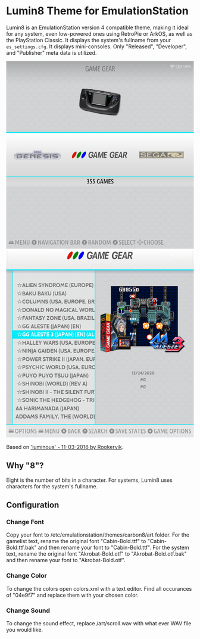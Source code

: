# Lumin8 Theme for EmulationStation

Lumin8 is an EmulationStation version 4 compatible theme, making it ideal for any system, even low-powered ones using RetroPie or ArkOS, as well as the PlayStation Classic. It displays the system's fullname from your `es_settings.cfg`. It displays mini-consoles. Only "Released", "Developer", and "Publisher" meta data is utilized.

![System Select](art/README/System%20Select.png) ![Detailed Game List](art/README/Detailed%20Game%20List.png)

Based on ['luminous' - 11-03-2016 by Rookervik](https://github.com/ehettervik/es-theme-luminous).

## Why "8"?

Eight is the number of bits in a character. For systems, Lumin8 uses characters for the system's fullname.

## Configuration

### Change Font

Copy your font to /etc/emulationstation/themes/carbon8/art folder. For the gamelist text, rename the original font "Cabin-Bold.ttf" to "Cabin-Bold.ttf.bak" and then rename your font to "Cabin-Bold.ttf". For the system text, rename the original font "Akrobat-Bold.otf" to "Akrobat-Bold.otf.bak" and then rename your font to "Akrobat-Bold.otf".

### Change Color

To change the colors open colors.xml with a text editor. Find all occurances of "04e9f7" and replace them with your chosen color.

### Change Sound

To change the sound effect, replace /art/scroll.wav with what ever WAV file you would like.
